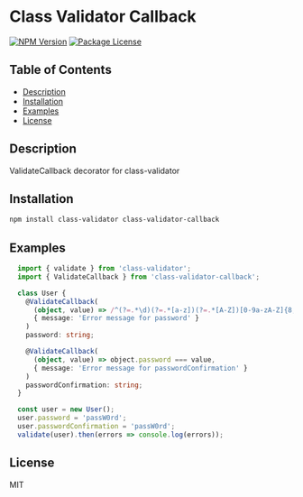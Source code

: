 # Class Validator Callback

<a href="https://www.npmjs.com/package/class-validator-callback"><img src="https://img.shields.io/npm/v/class-validator-callback.svg" alt="NPM Version" /></a>
<a href="https://www.npmjs.com/package/class-validator-callback"><img src="https://img.shields.io/npm/l/class-validator-callback.svg" alt="Package License" /></a>

## Table of Contents

- [Description](#description)
- [Installation](#installation)
- [Examples](#examples)
- [License](#license)

## Description

ValidateCallback decorator for class-validator

## Installation

```bash
npm install class-validator class-validator-callback
```

## Examples

```ts
  import { validate } from 'class-validator';
  import { ValidateCallback } from 'class-validator-callback';

  class User {
    @ValidateCallback(
      (object, value) => /^(?=.*\d)(?=.*[a-z])(?=.*[A-Z])[0-9a-zA-Z]{8,}$/.test(value), 
      { message: 'Error message for password' }
    )
    password: string;

    @ValidateCallback(
      (object, value) => object.password === value, 
      { message: 'Error message for passwordConfirmation' }
    )
    passwordConfirmation: string;
  }

  const user = new User();
  user.password = 'passW0rd';
  user.passwordConfirmation = 'passW0rd';
  validate(user).then(errors => console.log(errors));
```

## License

MIT
